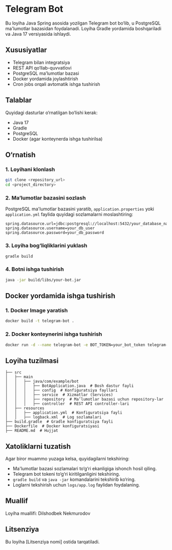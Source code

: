 # Telegram Bot

Bu loyiha Java Spring asosida yozilgan Telegram bot bo‘lib, u PostgreSQL ma'lumotlar bazasidan foydalanadi. Loyiha Gradle yordamida boshqariladi va Java 17 versiyasida ishlaydi.

## Xususiyatlar
- Telegram bilan integratsiya
- REST API qo‘llab-quvvatlovi
- PostgreSQL ma’lumotlar bazasi
- Docker yordamida joylashtirish
- Cron jobs orqali avtomatik ishga tushirish

## Talablar
Quyidagi dasturlar o‘rnatilgan bo‘lishi kerak:
- Java 17
- Gradle
- PostgreSQL
- Docker (agar konteynerda ishga tushirilsa)

## O‘rnatish

### 1. Loyihani klonlash
```sh
git clone <repository_url>
cd <project_directory>
```

### 2. Ma’lumotlar bazasini sozlash
PostgreSQL ma'lumotlar bazasini yaratib, `application.properties` yoki `application.yml` faylida quyidagi sozlamalarni moslashtiring:
```properties
spring.datasource.url=jdbc:postgresql://localhost:5432/your_database_name
spring.datasource.username=your_db_user
spring.datasource.password=your_db_password
```

### 3. Loyiha bog‘liqliklarini yuklash
```sh
gradle build
```

### 4. Botni ishga tushirish
```sh
java -jar build/libs/your-bot.jar
```

## Docker yordamida ishga tushirish

### 1. Docker Image yaratish
```sh
docker build -t telegram-bot .
```

### 2. Docker konteynerini ishga tushirish
```sh
docker run -d --name telegram-bot -e BOT_TOKEN=your_bot_token telegram-bot
```

## Loyiha tuzilmasi
```
├── src
│   ├── main
│   │   ├── java/com/example/bot
│   │   │   ├── BotApplication.java  # Bosh dastur fayli
│   │   │   ├── config  # Konfiguratsiya fayllari
│   │   │   ├── service  # Xizmatlar (Services)
│   │   │   ├── repository  # Ma’lumotlar bazasi uchun repository-lar
│   │   │   ├── controller  # REST API controller-lari
│   ├── resources
│   │   ├── application.yml  # Konfiguratsiya fayli
│   │   ├── logback.xml  # Log sozlamalari
├── build.gradle  # Gradle konfiguratsiya fayli
├── Dockerfile  # Docker konfiguratsiyasi
├── README.md  # Hujjat
```

## Xatoliklarni tuzatish
Agar biror muammo yuzaga kelsa, quyidagilarni tekshiring:
- Ma'lumotlar bazasi sozlamalari to‘g‘ri ekanligiga ishonch hosil qiling.
- Telegram bot tokeni to‘g‘ri kiritilganligini tekshiring.
- `gradle build` va `java -jar` komandalarini tekshirib ko‘ring.
- Loglarni tekshirish uchun `logs/app.log` faylidan foydalaning.

## Muallif
Loyiha muallifi: Dilshodbek Nekmurodov

## Litsenziya
Bu loyiha [Litsenziya nomi] ostida tarqatiladi.
